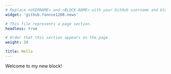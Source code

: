 ```yaml
---
# Replace <USERNAME> and <BLOCK-NAME> with your GitHub username and block name, respectively.
widget: 'github.fannie1208.news'

# This file represents a page section.
headless: true

# Order that this section appears on the page.
weight: 30

title: Hello
---
```


Welcome to my new block!
